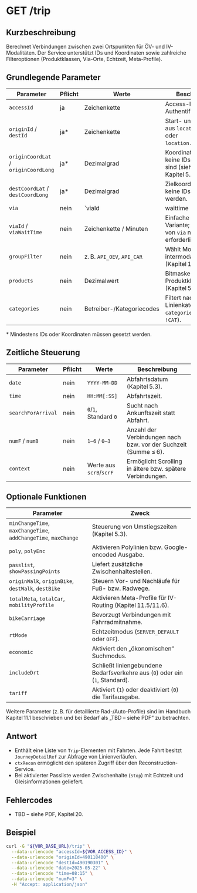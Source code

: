 # GET /trip

## Kurzbeschreibung
Berechnet Verbindungen zwischen zwei Ortspunkten für ÖV- und IV-Modalitäten. Der Service unterstützt IDs und Koordinaten sowie zahlreiche Filteroptionen (Produktklassen, Via-Orte, Echtzeit, Meta-Profile).

## Grundlegende Parameter

| Parameter | Pflicht | Werte | Beschreibung |
| --- | --- | --- | --- |
| `accessId` | ja | Zeichenkette | Access-ID für die Authentifizierung. |
| `originId` / `destId` | ja\* | Zeichenkette | Start- und Ziel-ID aus `location.name` oder `location.nearbystops`. |
| `originCoordLat` / `originCoordLong` | ja\* | Dezimalgrad | Koordinaten, wenn keine IDs angegeben sind (siehe Kapitel 5.2). |
| `destCoordLat` / `destCoordLong` | ja\* | Dezimalgrad | Zielkoordinaten, wenn keine IDs verwendet werden. |
| `via` | nein | `viaId|waittime||products` | Komplexe Struktur für mehrere Via-Orte; mehrere Einträge mit `;` trennen (Kapitel 11.7). |
| `viaId` / `viaWaitTime` | nein | Zeichenkette / Minuten | Einfache Via-Variante; bei Nutzung von `via` nicht erforderlich. |
| `groupFilter` | nein | z. B. `API_OEV`, `API_CAR` | Wählt Mono- oder intermodale Profile (Kapitel 11.2). |
| `products` | nein | Dezimalwert | Bitmaske der ÖV-Produktklassen (Kapitel 5.8). |
| `categories` | nein | Betreiber-/Kategoriecodes | Filtert nach Linienkategorien (z. B. `categories=CAT` oder `!CAT`). |

\* Mindestens IDs oder Koordinaten müssen gesetzt werden.

## Zeitliche Steuerung

| Parameter | Pflicht | Werte | Beschreibung |
| --- | --- | --- | --- |
| `date` | nein | `YYYY-MM-DD` | Abfahrtsdatum (Kapitel 5.3). |
| `time` | nein | `HH:MM[:SS]` | Abfahrtszeit. |
| `searchForArrival` | nein | `0`/`1`, Standard `0` | Sucht nach Ankunftszeit statt Abfahrt. |
| `numF` / `numB` | nein | `1`–`6` / `0`–`3` | Anzahl der Verbindungen nach bzw. vor der Suchzeit (Summe ≤ 6). |
| `context` | nein | Werte aus `scrB`/`scrF` | Ermöglicht Scrolling in ältere bzw. spätere Verbindungen. |

## Optionale Funktionen

| Parameter | Zweck |
| --- | --- |
| `minChangeTime`, `maxChangeTime`, `addChangeTime`, `maxChange` | Steuerung von Umstiegszeiten (Kapitel 5.3).
| `poly`, `polyEnc` | Aktivieren Polylinien bzw. Google-encoded Ausgabe. |
| `passlist`, `showPassingPoints` | Liefert zusätzliche Zwischenhaltestellen. |
| `originWalk`, `originBike`, `destWalk`, `destBike` | Steuern Vor- und Nachläufe für Fuß- bzw. Radwege. |
| `totalMeta`, `totalCar`, `mobilityProfile` | Aktivieren Meta-Profile für IV-Routing (Kapitel 11.5/11.6). |
| `bikeCarriage` | Bevorzugt Verbindungen mit Fahrradmitnahme. |
| `rtMode` | Echtzeitmodus (`SERVER_DEFAULT` oder `OFF`). |
| `economic` | Aktiviert den „ökonomischen“ Suchmodus. |
| `includeDrt` | Schließt liniengebundene Bedarfsverkehre aus (`0`) oder ein (`1`, Standard). |
| `tariff` | Aktiviert (`1`) oder deaktiviert (`0`) die Tarifausgabe. |

Weitere Parameter (z. B. für detaillierte Rad-/Auto-Profile) sind im Handbuch Kapitel 11.1 beschrieben und bei Bedarf als „TBD – siehe PDF“ zu betrachten.

## Antwort

- Enthält eine Liste von `Trip`-Elementen mit Fahrten. Jede Fahrt besitzt `JourneyDetailRef` zur Abfrage von Linienverläufen.
- `ctxRecon` ermöglicht den späteren Zugriff über den Reconstruction-Service.
- Bei aktivierter Passliste werden Zwischenhalte (`Stop`) mit Echtzeit und Gleisinformationen geliefert.

## Fehlercodes

- TBD – siehe PDF, Kapitel 20.

## Beispiel

```bash
curl -G "${VOR_BASE_URL}/trip" \
  --data-urlencode "accessId=${VOR_ACCESS_ID}" \
  --data-urlencode "originId=490118400" \
  --data-urlencode "destId=490190301" \
  --data-urlencode "date=2025-05-22" \
  --data-urlencode "time=08:15" \
  --data-urlencode "numF=3" \
  -H "Accept: application/json"
```
